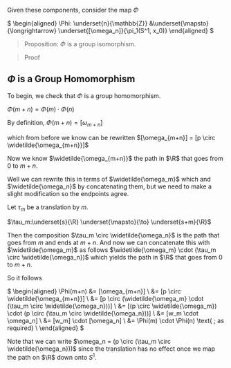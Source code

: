 
Given these components, consider the map $\Phi$ 

$
\begin{aligned}
\Phi: \underset{n}{\mathbb{Z}} &\underset{\mapsto}{\longrightarrow} \underset{[\omega_n]}{\pi_1(S^1, x_0)} 
\end{aligned}
$

> Proposition: $\Phi$ is a group isomorphism.

> Proof


## $\Phi$ is a Group Homomorphism

To begin, we check that $\Phi$ is a group homomorphism.

$\Phi(m+n)=\Phi(m)\cdot\Phi(n)$

By definition, $\Phi(m+n)=[\omega_{m+n}]$

which from before we know can be rewritten $[\omega_{m+n}] = [p \circ \widetilde{\omega_{m+n}}]$

Now we know $\widetilde{\omega_{m+n}}$ the path in $\R$ that goes from 0 to $m+n$.

Well we can rewrite this in terms of $\widetilde{\omega_m}$ which and $\widetilde{\omega_n}$ by concatenating them, but we need to make a slight modification so the endpoints agree.

Let $\tau_m$ be a translation by $m$.

$\tau_m:\underset{s}{\R} \underset{\mapsto}{\to} \underset{s+m}{\R}$ 

Then the composition $\tau_m \circ \widetilde{\omega_n}$ is the path that goes from $m$ and ends at $m+n$. And now we can concatenate this with $\widetilde{\omega_m}$ as follows $\widetilde{\omega_m} \cdot (\tau_m \circ \widetilde{\omega_n})$ which yields the path in $\R$ that goes from 0 to $m+n$.

So it follows 

$
\begin{aligned}
\Phi(m+n) &= [\omega_{m+n}] \\
&= [p \circ \widetilde{\omega_{m+n}}] \\
 &= [p \circ (\widetilde{\omega_m} \cdot (\tau_m \circ \widetilde{\omega_n}))] \\
 &= [(p \circ \widetilde{\omega_m}) \cdot (p \circ (\tau_m \circ \widetilde{\omega_n}))] \\
 &= [w_m \cdot \omega_n] \\
 &= [w_m] \cdot [\omega_n] \\
 &= \Phi(m) \cdot \Phi(n) \text{ ; as required} \\
\end{aligned}
$

Note that we can write $\omega_n = (p \circ (\tau_m \circ \widetilde{\omega_n}))$ since the translation has no effect once we map the path on $\R$ down onto $S^1$.
